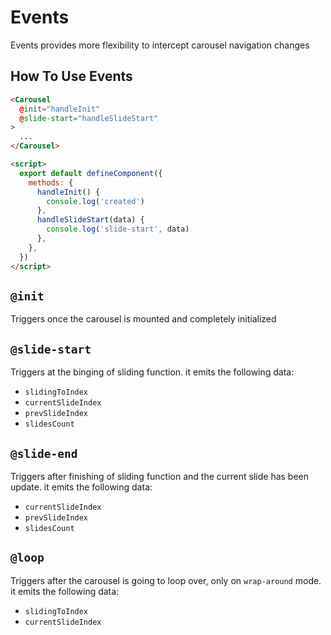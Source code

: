 # Events

Events provides more flexibility to intercept carousel navigation changes

## How To Use Events

```html
<Carousel
  @init="handleInit"
  @slide-start="handleSlideStart"
>
  ...
</Carousel>

<script>
  export default defineComponent({
    methods: {
      handleInit() {
        console.log('created')
      },
      handleSlideStart(data) {
        console.log('slide-start', data)
      },
    },
  })
</script>
```

## `@init`

Triggers once the carousel is mounted and completely initialized

## `@slide-start`

Triggers at the binging of sliding function. it emits the following data:

- `slidingToIndex`
- `currentSlideIndex`
- `prevSlideIndex`
- `slidesCount`
  
## `@slide-end`

Triggers after finishing of sliding function and the current slide has been update. it emits the following data:

- `currentSlideIndex`
- `prevSlideIndex`
- `slidesCount`
  
## `@loop`

Triggers after the carousel is going to loop over, only on `wrap-around` mode. it emits the following data:

- `slidingToIndex`
- `currentSlideIndex`
